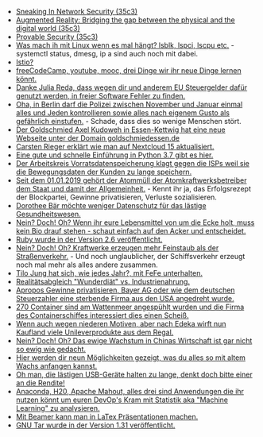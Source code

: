 * [Sneaking In Network Security (35c3)](https://cdn.media.ccc.de/congress/2018/h264-hd/35c3-9603-eng-Sneaking_In_Network_Security.mp4)
* [Augmented Reality: Bridging the gap between the physical and the digital world (35c3)](https://cdn.media.ccc.de/congress/2018/h264-hd/35c3-9623-eng-Augmented_Reality_Bridging_the_gap_between_the_physical_and_the_digital_world.mp4)
* [Provable Security (35c3)](https://cdn.media.ccc.de/congress/2018/h264-hd/35c3-9517-eng-Provable_Security.mp4)
* [Was mach ih mit Linux wenn es mal hängt? lsblk, lspci, lscpu etc.](https://opensource.com/article/18/12/troubleshooting-hardware-problems-linux) - systemctl status, dmesg, ip a sind auch noch mit dabei.
* [Istio?](https://opensource.com/article/18/12/you-didnt-know-about-istio)
* [freeCodeCamp, youtube, mooc, drei Dinge wir ihr neue Dinge lernen könnt.](https://opensource.com/article/18/12/tech-skills-online-learning)
* [Danke Julia Reda, dass wegen dir und anderem EU Steuergelder dafür genutzt werden, in freier Software Fehler zu finden.](https://blog.fefe.de/?ts=a2d79d34)
* [Oha, in Berlin darf die Polizei zwischen November und Januar einmal alles und Jeden kontrollieren sowie alles nach eigenem Gusto als gefährlich einstufen.](https://blog.fefe.de/?ts=a2d7fdfb) - Schade, dass dies so wenige Menschen stört.
* [Der Goldschmied Axel Kudoweh in Essen-Kettwig hat eine neue Webseite unter der Domain goldschmiedessen.de](https://www.goldschmiedessen.de/)
* [Carsten Rieger erklärt wie man auf Nextcloud 15 aktualisiert.](https://www.c-rieger.de/upgrade-to-nextcloud-15/)
* [Eine gute und schnelle Einführung in Python 3.7 gibt es hier.](https://opensource.com/article/19/1/best-of-python)
* [Der Arbeitskreis Vorratsdatenspeicherung klagt gegen die ISPs weil sie die Bewegungsdaten der Kunden zu lange speichern.](https://blog.fefe.de/?ts=a2d235b6)
* [Seit dem 01.01.2019 gehört der Atommüll der Atomkraftwerksbetreiber dem Staat und damit der Allgemeinheit.](http://www.sonnenseite.com/de/politik/seit-dem-jahreswechsel-gehoert-der-atommuell-dem-staat.html) - Kennt ihr ja, das Erfolgsrezept der Blockpartei, Gewinne privatisieren, Verluste sozialisieren.
* [Dorothee Bär möchte weniger Datenschutz für das lästige Gesundheitswesen.](https://www.neopresse.com/politik/datenschutz-ade-was-die-politik-2019-plant/)
* [Nein? Doch! Oh? Wenn ihr eure Lebensmittel von um die Ecke holt, muss kein Bio drauf stehen - schaut einfach auf den Acker und entscheidet.](https://www.smarticular.net/bio-oder-regional-unterschied-nachhaltiger-konsum/)
* [Ruby wurde in der Version 2.6 veröffentlicht.](https://www.pro-linux.de/news/1/26634/ruby-in-version-26-erschienen.html)
* [Nein? Doch! Oh? Kraftwerke erzeugen mehr Feinstaub als der Straßenverkehr.](http://www.sonnenseite.com/de/wissenschaft/kraftwerke-erzeugen-mehr-ultrafeinstaub-als-verkehr.html) - Und noch unglaublicher, der Schiffsverkehr erzeugt noch mal mehr als alles andere zusammen.
* [Tilo Jung hat sich, wie jedes Jahr?, mit FeFe unterhalten.](https://blog.fefe.de/?ts=a2d50869)
* [Realitätsabgleich "Wunderdiät" vs. Industrienahrung.](https://netzfrauen.org/2019/01/01/traumfigur-3/)
* [Apropos Gewinne privatisieren, Bayer AG oder wie dem deutschen Steuerzahler eine sterbende Firma aus den USA angedreht wurde.](https://weltnetz.tv/video/1705-allgemeinheit-zahlt-fuer-uebernahme-von-monsanto-durch-bayer-ag)
* [270 Container sind am Wattenmeer angespühlt wurden und die Firma des Containerschiffes interessiert dies einen Scheiß.](https://netzfrauen.org/2019/01/03/wattenmeer/)
* [Wenn auch wegen niederen Motiven, aber nach Edeka wirft nun Kaufland viele Unileverprodukte aus dem Regal.](https://netzfrauen.org/2019/01/03/unilever/)
* [Nein? Doch! Oh? Das ewige Wachstum in Chinas Wirtschaft ist gar nicht so ewig wie gedacht.](https://blog.fefe.de/?ts=a2d32ac3)
* [Hier werden dir neun Möglichkeiten gezeigt, was du alles so mit altem Wachs anfangen kannst.](https://www.smarticular.net/wachsreste-kerzenreste-verwerten-schmelzfeuer/)
* [Oh man, die lästigen USB-Geräte halten zu lange, denkt doch bitte einer an die Rendite!](https://blog.fefe.de/?ts=a2d3ea5b)
* [Anaconda, H20, Apache Mahout, alles drei sind Anwendungen die ihr nutzen könnt um euren DevOp's Kram mit Statistik aka "Machine Learning" zu analysieren.](https://opensource.com/article/19/1/getting-started-predictive-analytics-devops)
* [Mit Beamer kann man in LaTex Präsentationen machen.](https://opensource.com/article/19/1/create-presentations-beamer)
* [GNU Tar wurde in der Version 1.31 veröffentlicht.](https://www.phoronix.com/scan.php?page=news_item&px=GNU-Tar-1.31-Released)
